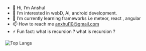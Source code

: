 - 👋 Hi, I’m Anshul
- 👀 I’m interested in webD, Ai, android development.
- 🌱 I’m currently learning frameworks i.e meteor, react , angular
- 📫 How to reach me anxhul10@gmail.com
- ⚡ Fun fact: what is recursion ?       what is recursion ?

<!---
Anxhul10/Anxhul10 is a ✨ special ✨ repository because its `README.md` (this file) appears on your GitHub profile.
You can click the Preview link to take a look at your changes.
--->
![Top Langs](https://github-readme-stats.vercel.app/api/top-langs/?username=Anxhul10&theme=dark)
